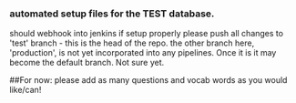 ### automated setup files for the TEST database.
should webhook into jenkins if setup properly
please push all changes to 'test' branch - this is the head of the repo.
the other branch here, 'production', is not yet incorporated into any pipelines. Once it is it may become the default branch. Not sure yet.

##For now:
please add as many questions and vocab words as you would like/can!
